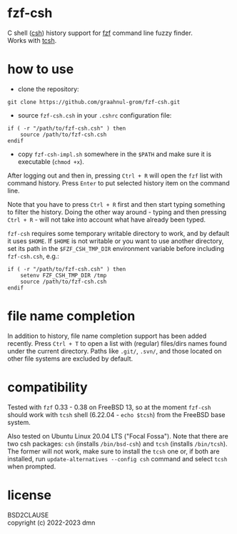 fzf-csh
=======

C shell
([csh](https://en.wikipedia.org/wiki/C_shell))
history support for
[fzf](https://github.com/junegunn/fzf)
command line fuzzy finder.
<br />
Works with [tcsh](https://www.tcsh.org).


how to use
==========

- clone the repository:

```
git clone https://github.com/graahnul-grom/fzf-csh.git
```

- source `fzf-csh.csh` in your `.cshrc` configuration file:

```
if ( -r "/path/to/fzf-csh.csh" ) then
    source /path/to/fzf-csh.csh
endif
```

- copy `fzf-csh-impl.sh` somewhere in the `$PATH` and
make sure it is executable (`chmod +x`).

After logging out and then in,
pressing `Ctrl + R` will open the `fzf` list with command history.
Press `Enter` to put selected history item on the command line.

Note that you have to press `Ctrl + R` first and then start
typing something to filter the history. Doing the other way
around - typing and then pressing `Ctrl + R` - will not take
into account what have already been typed.

`fzf-csh` requires some temporary writable directory to work,
and by default it uses `$HOME`.
If `$HOME` is not writable or you want to use another directory,
set its path in the `$FZF_CSH_TMP_DIR` environment variable
before including `fzf-csh.csh`, e.g.:

```
if ( -r "/path/to/fzf-csh.csh" ) then
    setenv FZF_CSH_TMP_DIR /tmp
    source /path/to/fzf-csh.csh
endif
```


file name completion
====================

In addition to history, file name completion support has been
added recently. Press `Ctrl + T` to open a list with (regular)
files/dirs names found under the current directory.
Paths like `.git/`, `.svn/`, and those located on other
file systems are excluded by default.


compatibility
=============

Tested with `fzf` 0.33 - 0.38 on FreeBSD 13, so at the
moment `fzf-csh` should work with `tcsh` shell
(6.22.04 - `echo $tcsh`) from the FreeBSD base system.

Also tested on Ubuntu Linux 20.04 LTS ("Focal Fossa").
Note that there are two csh packages:
`csh` (installs `/bin/bsd-csh`) and `tcsh` (installs `/bin/tcsh`).
The former will not work, make sure to install the `tcsh` one or,
if both are installed, run `update-alternatives --config csh`
command and select `tcsh` when prompted.


license
=======

BSD2CLAUSE
<br />
copyright (c) 2022-2023 dmn

